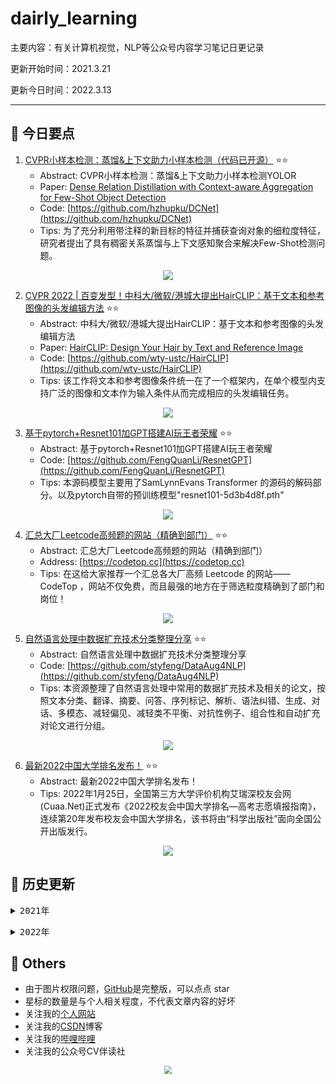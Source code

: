 # dairly_learning
主要内容：有关计算机视觉，NLP等公众号内容学习笔记日更记录

更新开始时间：2021.3.21

更新今日时间：2022.3.13

------

## :paperclip:  今日要点

1. [CVPR小样本检测：蒸馏&上下文助力小样本检测（代码已开源）](https://mp.weixin.qq.com/s/09HEC_jds-5dM1t-6DcKoA)         :star::star:
   - Abstract: CVPR小样本检测：蒸馏&上下文助力小样本检测YOLOR
   - Paper: [Dense Relation Distillation with Context-aware Aggregation for Few-Shot Object Detection](https://arxiv.org/abs/2203.03605)
   - Code: [https://github.com/hzhupku/DCNet](https://github.com/hzhupku/DCNet)
   - Tips:  为了充分利用带注释的新目标的特征并捕获查询对象的细粒度特征，研究者提出了具有稠密关系蒸馏与上下文感知聚合来解决Few-Shot检测问题。

<div align=center><img src="https://mmbiz.qpic.cn/mmbiz_png/1MtnAxmWSwPqxSTw3GMyzzYbuPtm3Rl3ib8icaxaEodU8wL67TMuicHQTO1icvWJ45EmLTfXibuHB0Ies0Hkf9fYOYQ/640?wx_fmt=png&wxfrom=5&wx_lazy=1&wx_co=1" style='zoom:100%'>
</div>

2. [CVPR 2022 | 百变发型！中科大/微软/港城大提出HairCLIP：基于文本和参考图像的头发编辑方法](https://mp.weixin.qq.com/s/rbc0QNQ3ZCCeDlkhbm4A_A)       :star::star:
   - Abstract: 中科大/微软/港城大提出HairCLIP：基于文本和参考图像的头发编辑方法
   - Paper: [HairCLIP: Design Your Hair by Text and Reference Image](https://arxiv.org/abs/2112.05142)
   - Code: [https://github.com/wty-ustc/HairCLIP](https://github.com/wty-ustc/HairCLIP)
   - Tips:  该工作将文本和参考图像条件统一在了一个框架内，在单个模型内支持广泛的图像和文本作为输入条件从而完成相应的头发编辑任务。

<div align=center><img src="https://mmbiz.qpic.cn/mmbiz_png/yNnalkXE7oUlEtTtztibuqQUWYezOajNcyBTGnkJy8BzC1xicOHRmheTVtyeKsumZpDhAZQCtnUSicvhhhgeiaA41Q/640?wx_fmt=png&wxfrom=5&wx_lazy=1&wx_co=1" style='zoom:100%'>
</div>


3. [基于pytorch+Resnet101加GPT搭建AI玩王者荣耀](https://mp.weixin.qq.com/s/a_GDqvzfyWUSld1x-YGhEw)       :star::star:
   - Abstract: 基于pytorch+Resnet101加GPT搭建AI玩王者荣耀
   - Code: [https://github.com/FengQuanLi/ResnetGPT](https://github.com/FengQuanLi/ResnetGPT)
   - Tips: 本源码模型主要用了SamLynnEvans Transformer 的源码的解码部分。以及pytorch自带的预训练模型"resnet101-5d3b4d8f.pth"

<div align=center><img src="https://mmbiz.qpic.cn/mmbiz_png/1niaDLWmibswdElbqmdD1BeGr23J39ed9nYzxBbLgOicb3diaiavT3kuLmFtJydG93OAAPJOtEPkATaGr9cDcsD3m2g/640?wx_fmt=png&wxfrom=5&wx_lazy=1&wx_co=1" style='zoom:100%'>
</div>


4. [汇总大厂Leetcode高频题的网站（精确到部门）](https://mp.weixin.qq.com/s/tT394YCOYfqB-fHNhyoQWw)       :star::star:
   - Abstract: 汇总大厂Leetcode高频题的网站（精确到部门）
   - Address: [https://codetop.cc](https://codetop.cc)
   - Tips: 在这给大家推荐一个汇总各大厂高频 Leetcode 的网站——CodeTop ，网站不仅免费，而且最强的地方在于筛选粒度精确到了部门和岗位！

<div align=center><img src="https://mmbiz.qpic.cn/mmbiz_jpg/cmN2YSn1Wognibjic5p9oAKmGUtH1hvuAM04Rs74QW9TzxEWZdU7ibw8TnnR1R4d1iblsViaCIUogDnKyuCIkMMz4lg/640?wx_fmt=jpeg&wxfrom=5&wx_lazy=1&wx_co=1" style='zoom:100%'>
</div>


5. [自然语言处理中数据扩充技术分类整理分享](https://mp.weixin.qq.com/s/DMeF50rkYdD1kvbSxDHz6A)       :star::star:
   - Abstract: 自然语言处理中数据扩充技术分类整理分享
   - Code: [https://github.com/styfeng/DataAug4NLP](https://github.com/styfeng/DataAug4NLP)
   - Tips: 本资源整理了自然语言处理中常用的数据扩充技术及相关的论文，按照文本分类、翻译、摘要、问答、序列标记、解析、语法纠错、生成、对话、多模态、减轻偏见、减轻类不平衡、对抗性例子、组合性和自动扩充对论文进行分组。

<div align=center><img src="https://mmbiz.qpic.cn/mmbiz_png/1niaDLWmibswcRB4T9OOs7PvUIEhG7cConuy8gbibCS6ibosRn8ulibtvTqV96Z5CDibTuLmRRTia3gmOeVVtGXAxPcVA/640?wx_fmt=png&wxfrom=5&wx_lazy=1&wx_co=1" style='zoom:100%'>
</div>


6. [最新2022中国大学排名发布！](https://mp.weixin.qq.com/s/R6oKYnBOgQapTI0wv9vWYA)       :star::star:
   - Abstract: 最新2022中国大学排名发布！
   - Tips: 2022年1月25日，全国第三方大学评价机构艾瑞深校友会网(Cuaa.Net)正式发布《2022校友会中国大学排名—高考志愿填报指南》，连续第20年发布校友会中国大学排名，该书将由“科学出版社”面向全国公开出版发行。

<div align=center><img src="https://mmbiz.qpic.cn/mmbiz_png/KJ6TewLIHJxzLGQMVJunVlvNwHcKY7uticntrxm65QFPH4brwMU6VH3koood5iaBb0gJuZNK3HicnuYlg0jKJaQibA/640?wx_fmt=png&wxfrom=5&wx_lazy=1&wx_co=1" style='zoom:100%'>
</div>





## :paperclip:  历史更新

<pre><details><summary>2021年</summary>
<details><summary>3月</summary>
    1. <a href="notes/202103/0321.md" target="_blank">公众号内容拓展学习笔记（2021.3.21）</a>
    2. <a href="notes/202103/0322.md" target="_blank">公众号内容拓展学习笔记（2021.3.22）</a>
    3. <a href="notes/202103/0323.md" target="_blank">公众号内容拓展学习笔记（2021.3.23）</a>
    4. <a href="notes/202103/0324.md" target="_blank">公众号内容拓展学习笔记（2021.3.24）</a>
    5. <a href="notes/202103/0325.md" target="_blank">公众号内容拓展学习笔记（2021.3.25）</a>
    6. <a href="notes/202103/0326.md" target="_blank">公众号内容拓展学习笔记（2021.3.26）</a>
    7. <a href="notes/202103/0327.md" target="_blank">公众号内容拓展学习笔记（2021.3.27）</a>
    8. <a href="notes/202103/0328.md" target="_blank">公众号内容拓展学习笔记（2021.3.28）</a>
    9. <a href="notes/202103/0329.md" target="_blank">公众号内容拓展学习笔记（2021.3.29）</a>
    10. <a href="notes/202103/0330.md" target="_blank">公众号内容拓展学习笔记（2021.3.30）</a>
    11. <a href="notes/202103/0331.md" target="_blank">公众号内容拓展学习笔记（2021.3.31）</a>
</details>
<details><summary>4月</summary>
    1. <a href="notes/202104/0401.md" target="_blank">公众号内容拓展学习笔记（2021.4.1）</a>
    2. <a href="notes/202104/0402.md" target="_blank">公众号内容拓展学习笔记（2021.4.2）</a>
    3. <a href="notes/202104/0403.md" target="_blank">公众号内容拓展学习笔记（2021.4.3）</a>
    4. <a href="notes/202104/0404.md" target="_blank">公众号内容拓展学习笔记（2021.4.4）</a>
    5. <a href="notes/202104/0405.md" target="_blank">公众号内容拓展学习笔记（2021.4.5）</a>
    6. <a href="notes/202104/0406.md" target="_blank">公众号内容拓展学习笔记（2021.4.6）</a>
    7. <a href="notes/202104/0407.md" target="_blank">公众号内容拓展学习笔记（2021.4.7）</a>
    8. <a href="notes/202104/0408.md" target="_blank">公众号内容拓展学习笔记（2021.4.8）</a>
    9. <a href="notes/202104/0409.md" target="_blank">公众号内容拓展学习笔记（2021.4.9）</a>
    10. <a href="notes/202104/0410.md" target="_blank">公众号内容拓展学习笔记（2021.4.10）</a>
    11. <a href="notes/202104/0411.md" target="_blank">公众号内容拓展学习笔记（2021.4.11）</a>
    12. <a href="notes/202104/0412.md" target="_blank">公众号内容拓展学习笔记（2021.4.12）</a>
    13. <a href="notes/202104/0413.md" target="_blank">公众号内容拓展学习笔记（2021.4.13）</a>
    14. <a href="notes/202104/0414.md" target="_blank">公众号内容拓展学习笔记（2021.4.14）</a>
    15. <a href="notes/202104/0415.md" target="_blank">公众号内容拓展学习笔记（2021.4.15）</a>
    16. <a href="notes/202104/0416.md" target="_blank">公众号内容拓展学习笔记（2021.4.16）</a>
    17. <a href="notes/202104/0417.md" target="_blank">公众号内容拓展学习笔记（2021.4.17）</a>
    18. <a href="notes/202104/0418.md" target="_blank">公众号内容拓展学习笔记（2021.4.18）</a>
    19. <a href="notes/202104/0419.md" target="_blank">公众号内容拓展学习笔记（2021.4.19）</a>
    20. <a href="notes/202104/0420.md" target="_blank">公众号内容拓展学习笔记（2021.4.20）</a>
    21. <a href="notes/202104/0421.md" target="_blank">公众号内容拓展学习笔记（2021.4.21）</a>
    22. <a href="notes/202104/0422.md" target="_blank">公众号内容拓展学习笔记（2021.4.22）</a>
    23. <a href="notes/202104/0423.md" target="_blank">公众号内容拓展学习笔记（2021.4.23）</a>
    24. <a href="notes/202104/0424.md" target="_blank">公众号内容拓展学习笔记（2021.4.24）</a>
    25. <a href="notes/202104/0425.md" target="_blank">公众号内容拓展学习笔记（2021.4.25）</a>
    26. <a href="notes/202104/0426.md" target="_blank">公众号内容拓展学习笔记（2021.4.26）</a>
    27. <a href="notes/202104/0427.md" target="_blank">公众号内容拓展学习笔记（2021.4.27）</a>
    28. <a href="notes/202104/0428.md" target="_blank">公众号内容拓展学习笔记（2021.4.28）</a>
    29. <a href="notes/202104/0429.md" target="_blank">公众号内容拓展学习笔记（2021.4.29）</a>
    30. <a href="notes/202104/0430.md" target="_blank">公众号内容拓展学习笔记（2021.4.30）</a>
</details>
<details><summary>5月</summary>
    1. <a href="notes/202105/0501.md" target="_blank">公众号内容拓展学习笔记（2021.5.1）</a>
    2. <a href="notes/202105/0502.md" target="_blank">公众号内容拓展学习笔记（2021.5.2）</a>
    3. <a href="notes/202105/0503.md" target="_blank">公众号内容拓展学习笔记（2021.5.3）</a>
    4. <a href="notes/202105/0504.md" target="_blank">公众号内容拓展学习笔记（2021.5.4）</a>
    5. <a href="notes/202105/0505.md" target="_blank">公众号内容拓展学习笔记（2021.5.5）</a>
    6. <a href="notes/202105/0506.md" target="_blank">公众号内容拓展学习笔记（2021.5.6）</a>
    7. <a href="notes/202105/0507.md" target="_blank">公众号内容拓展学习笔记（2021.5.7）</a>
    8. <a href="notes/202105/0508.md" target="_blank">公众号内容拓展学习笔记（2021.5.8）</a>
    9. <a href="notes/202105/0509.md" target="_blank">公众号内容拓展学习笔记（2021.5.9）</a>
    10. <a href="notes/202105/05010.md" target="_blank">公众号内容拓展学习笔记（2021.5.10）</a>
    11. <a href="notes/202105/05011.md" target="_blank">公众号内容拓展学习笔记（2021.5.11）</a>
    12. <a href="notes/202105/05012.md" target="_blank">公众号内容拓展学习笔记（2021.5.12）</a>
    13. <a href="notes/202105/05013.md" target="_blank">公众号内容拓展学习笔记（2021.5.13）</a>
    14. <a href="notes/202105/05014.md" target="_blank">公众号内容拓展学习笔记（2021.5.14）</a>
    15. <a href="notes/202105/05015.md" target="_blank">公众号内容拓展学习笔记（2021.5.15）</a>
    16. <a href="notes/202105/05016.md" target="_blank">公众号内容拓展学习笔记（2021.5.16）</a>
    17. <a href="notes/202105/05027.md" target="_blank">公众号内容拓展学习笔记（2021.5.27）</a>
</details>
<details><summary>9月</summary>
    1. <a href="notes/202109/0930.md" target="_blank">公众号内容拓展学习笔记（2021.9.30）</a>
</details>
<details><summary>10月</summary>
    1. <a href="notes/202110/1001.md" target="_blank">公众号内容拓展学习笔记（2021.10.1）</a>
    2. <a href="notes/202110/1002.md" target="_blank">公众号内容拓展学习笔记（2021.10.2）</a>
    3. <a href="notes/202110/1003.md" target="_blank">公众号内容拓展学习笔记（2021.10.3）</a>
    4. <a href="notes/202110/1004.md" target="_blank">公众号内容拓展学习笔记（2021.10.4）</a>
    5. <a href="notes/202110/1006.md" target="_blank">公众号内容拓展学习笔记（2021.10.6）</a>
    6. <a href="notes/202110/1008.md" target="_blank">公众号内容拓展学习笔记（2021.10.8）</a>
    7. <a href="notes/202110/1016.md" target="_blank">公众号内容拓展学习笔记（2021.10.16）</a>
    8. <a href="notes/202110/1018.md" target="_blank">公众号内容拓展学习笔记（2021.10.18）</a>
</details>
</pre>
<pre><details><summary>2022年</summary>
<details><summary>1月</summary>
    1. <a href="notes/202201/0120.md" target="_blank">公众号内容拓展学习笔记（2022.1.20）</a>
</details>
<details><summary>2月</summary>
    1. <a href="notes/202202/0225.md" target="_blank">公众号内容拓展学习笔记（2022.2.25）</a>
    2. <a href="notes/202202/0226.md" target="_blank">公众号内容拓展学习笔记（2022.2.26）</a>
    3. <a href="notes/202202/0227.md" target="_blank">公众号内容拓展学习笔记（2022.2.27）</a>
    4. <a href="notes/202202/0228.md" target="_blank">公众号内容拓展学习笔记（2022.2.28）</a>
</details>
<details><summary>3月</summary>
    1. <a href="notes/202203/0301.md" target="_blank">公众号内容拓展学习笔记（2022.3.1）</a>
    2. <a href="notes/202203/0302.md" target="_blank">公众号内容拓展学习笔记（2022.3.2）</a>
    3. <a href="notes/202203/0303.md" target="_blank">公众号内容拓展学习笔记（2022.3.3）</a>
    4. <a href="notes/202203/0304.md" target="_blank">公众号内容拓展学习笔记（2022.3.4）</a>
    5. <a href="notes/202203/0305.md" target="_blank">公众号内容拓展学习笔记（2022.3.5）</a>
    6. <a href="notes/202203/0306.md" target="_blank">公众号内容拓展学习笔记（2022.3.6）</a>
    7. <a href="notes/202203/0307.md" target="_blank">公众号内容拓展学习笔记（2022.3.7）</a>
    8. <a href="notes/202203/0308.md" target="_blank">公众号内容拓展学习笔记（2022.3.8）</a>
    9. <a href="notes/202203/0309.md" target="_blank">公众号内容拓展学习笔记（2022.3.9）</a>
    10. <a href="notes/202203/0310.md" target="_blank">公众号内容拓展学习笔记（2022.3.10）</a>
    11. <a href="notes/202203/0311.md" target="_blank">公众号内容拓展学习笔记（2022.3.11）</a>
    12. <a href="notes/202203/0312.md" target="_blank">公众号内容拓展学习笔记（2022.3.12）</a>
    13. <a href="notes/202203/0313.md" target="_blank">公众号内容拓展学习笔记（2022.3.13）</a>
</details>
</pre>



## :paperclip:  Others

- 由于图片权限问题，[GitHub](https://github.com/xiaoxuebajie/dairly_learning)是完整版，可以点点 star
- 星标的数量是与个人相关程度，不代表文章内容的好坏
- 关注我的[个人网站](http://www.cvbds.cn/)
- 关注我的[CSDN](https://blog.csdn.net/xiaoxuebajie)博客
- 关注我的[哔哩哔哩](https://space.bilibili.com/424394389)
- 关注我的公众号CV伴读社

<div align=center><img src="https://img-blog.csdnimg.cn/202005031406335.jpg" style='zoom:80%'>
</div>